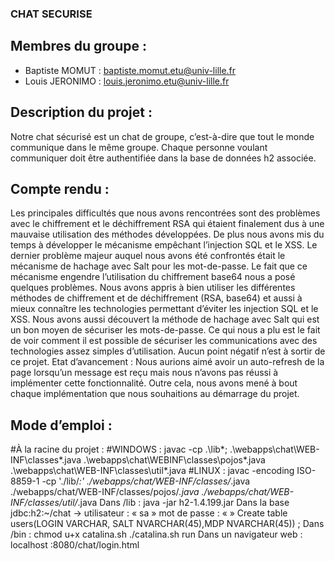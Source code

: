 ### CHAT SECURISE
## Membres du groupe :
- Baptiste MOMUT : baptiste.momut.etu@univ-lille.fr
- Louis JERONIMO : louis.jeronimo.etu@univ-lille.fr
## Description du projet :
Notre chat sécurisé est un chat de groupe, c’est-à-dire que tout le monde communique dans
le même groupe. Chaque personne voulant communiquer doit être authentifiée dans la base
de données h2 associée.
## Compte rendu :
Les principales difficultés que nous avons rencontrées sont des problèmes avec le
chiffrement et le déchiffrement RSA qui étaient finalement dus à une mauvaise utilisation
des méthodes développées. De plus nous avons mis du temps à développer le mécanisme
empêchant l’injection SQL et le XSS. Le dernier problème majeur auquel nous avons été
confrontés était le mécanisme de hachage avec Salt pour les mot-de-passe. Le fait que ce
mécanisme engendre l’utilisation du chiffrement base64 nous a posé quelques problèmes.
Nous avons appris à bien utiliser les différentes méthodes de chiffrement et de
déchiffrement (RSA, base64) et aussi à mieux connaître les technologies permettant d’éviter
les injection SQL et le XSS. Nous avons aussi découvert la méthode de hachage avec Salt qui
est un bon moyen de sécuriser les mots-de-passe. Ce qui nous a plu est le fait de voir
comment il est possible de sécuriser les communications avec des technologies assez
simples d’utilisation. Aucun point négatif n’est à sortir de ce projet.
Etat d’avancement :
Nous aurions aimé avoir un auto-refresh de la page lorsqu’un message est reçu mais nous
n’avons pas réussi à implémenter cette fonctionnalité. Outre cela, nous avons mené à bout
chaque implémentation que nous souhaitions au démarrage du projet.
## Mode d’emploi :
#À la racine du projet :
#WINDOWS :
javac -cp .\lib\*; .\webapps\chat\WEB-INF\classes\*.java .\webapps\chat\WEBINF\classes\pojos\*.java .\webapps\chat\WEB-INF\classes\util\*.java
#LINUX :
javac -encoding ISO-8859-1 -cp './lib/*:' ./webapps/chat/WEB-INF/classes/*.java ./webapps/chat/WEB-INF/classes/pojos/*.java ./webapps/chat/WEB-INF/classes/util/*.java
Dans /lib : java -jar h2-1.4.199.jar
Dans la base jdbc:h2:~/chat -> utilisateur : « sa » mot de passe : « »
Create table users(LOGIN VARCHAR, SALT NVARCHAR(45),MDP NVARCHAR(45)) ;
Dans /bin : chmod u+x catalina.sh 
./catalina.sh run
Dans un navigateur web : localhost :8080/chat/login.html
